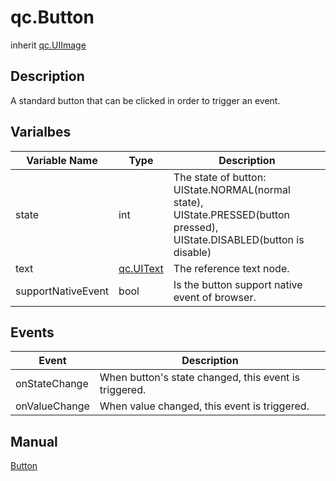 # qc.Button
inherit [qc.UIImage](CUIImage.md)

## Description
A standard button that can be clicked in order to trigger an event.

## Varialbes
| Variable Name        |   Type       |  Description           |
| ------------- |-------------|-------------|
| state | int  |  The state of button: UIState.NORMAL(normal state), UIState.PRESSED(button pressed), UIState.DISABLED(button is disable) |
| text | [qc.UIText](CUIText.md) | The reference text node. |
| supportNativeEvent | bool | Is the button support native event of browser. |

## Events
|   Event      |     Description       |
| ------------- |-------------|
| onStateChange | When button's state changed, this event is triggered. |
| onValueChange | When value changed, this event is triggered. |

## Manual
[Button](http://docs.qiciengine.com/manual/Sample/Button.html)